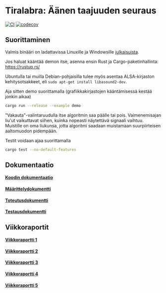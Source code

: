 # Tiralabra: Äänen taajuuden seuraus

[![CI](https://github.com/ollpu/tiralabra/actions/workflows/coverage.yml/badge.svg)](https://github.com/ollpu/tiralabra/actions/workflows/coverage.yml)
[![codecov](https://codecov.io/gh/ollpu/tiralabra/branch/main/graph/badge.svg?token=NXYLTIWRUU)](https://codecov.io/gh/ollpu/tiralabra)

## Suorittaminen

Valmis binääri on ladattavissa Linuxille ja Windowsille [julkaisuista](https://github.com/ollpu/tiralabra/releases).

Jos haluat kääntää demon itse, asenna ensin Rust ja Cargo-paketinhallinta: https://rustup.rs/

Ubuntulla tai muilla Debian-pohjaisilla tulee myös asentaa ALSA-kirjaston kehitysotsakkeet, eli `sudo apt-get install libasound2-dev`.

Aja sitten demo suorittamalla (grafiikkakirjastojen kääntämisessä kestää jonkin aikaa)

```sh
cargo run --release --example demo
```

"Vakauta"-valintaruudulla itse algoritmin saa päälle tai pois. Vaimenemisajan liu'ut
vaikuttavat siihen, kuinka nopeasti näytettävä signaali vaihtuu. Muistille on oma liukunsa,
jotta algoritmi saadaan muistamaan suurpiirteisen aaltomuodon pidempään.


Testit voidaan ajaa suorittamalla

```sh
cargo test --no-default-features
```

## Dokumentaatio

#### [Koodin dokumentaatio](https://ollpu.github.io/tiralabra)
#### [Määrittelydokumentti](dokumentaatio/määrittelydokumentti.md)
#### [Toteutusdokumentti](dokumentaatio/toteutusdokumentti.pdf)
#### [Testausdokumentti](dokumentaatio/testausdokumentti.md)

## Viikkoraportit

#### [Viikkoraportti 1](dokumentaatio/viikkoraportti1.md)
#### [Viikkoraportti 2](dokumentaatio/viikkoraportti2.md)
#### [Viikkoraportti 3](dokumentaatio/viikkoraportti3.md)
#### [Viikkoraportti 4](dokumentaatio/viikkoraportti4.md)
#### [Viikkoraportti 5](dokumentaatio/viikkoraportti5.md)
